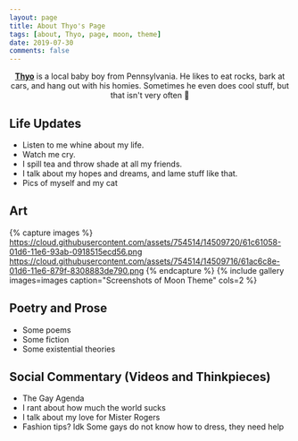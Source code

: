 ```yaml
---
layout: page
title: About Thyo's Page
tags: [about, Thyo, page, moon, theme]
date: 2019-07-30
comments: false
---
```

    
<center><a href="http://taylantatli.github.io/Moon"><b>Thyo</b></a> is a local baby boy from Pennsylvania. He likes to eat rocks, bark at cars, and hang out with his homies. Sometimes he even does cool stuff, but that isn't very often 🤷</center>

## Life Updates
* Listen to me whine about my life.
* Watch me cry.
* I spill tea and throw shade at all my friends.
* I talk about my hopes and dreams, and lame stuff like that.
* Pics of myself and my cat

## Art 

{% capture images %}
    https://cloud.githubusercontent.com/assets/754514/14509720/61c61058-01d6-11e6-93ab-0918515ecd56.png
    https://cloud.githubusercontent.com/assets/754514/14509716/61ac6c8e-01d6-11e6-879f-8308883de790.png
{% endcapture %}
{% include gallery images=images caption="Screenshots of Moon Theme" cols=2 %}

## Poetry and Prose

* Some poems
* Some fiction
* Some existential theories 


## Social Commentary (Videos and Thinkpieces)

* The Gay Agenda 
* I rant about how much the world sucks
* I talk about my love for Mister Rogers
* Fashion tips? Idk Some gays do not know how to dress, they need help 
